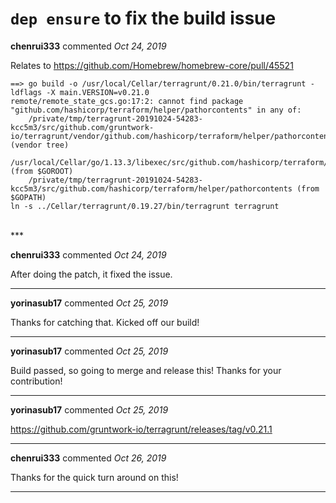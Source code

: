 # `dep ensure` to fix the build issue

**chenrui333** commented *Oct 24, 2019*

Relates to https://github.com/Homebrew/homebrew-core/pull/45521

```
==> go build -o /usr/local/Cellar/terragrunt/0.21.0/bin/terragrunt -ldflags -X main.VERSION=v0.21.0
remote/remote_state_gcs.go:17:2: cannot find package "github.com/hashicorp/terraform/helper/pathorcontents" in any of:
	/private/tmp/terragrunt-20191024-54283-kcc5m3/src/github.com/gruntwork-io/terragrunt/vendor/github.com/hashicorp/terraform/helper/pathorcontents (vendor tree)
	/usr/local/Cellar/go/1.13.3/libexec/src/github.com/hashicorp/terraform/helper/pathorcontents (from $GOROOT)
	/private/tmp/terragrunt-20191024-54283-kcc5m3/src/github.com/hashicorp/terraform/helper/pathorcontents (from $GOPATH)
ln -s ../Cellar/terragrunt/0.19.27/bin/terragrunt terragrunt
```
<br />
***


**chenrui333** commented *Oct 24, 2019*

After doing the patch, it fixed the issue.
***

**yorinasub17** commented *Oct 25, 2019*

Thanks for catching that. Kicked off our build!
***

**yorinasub17** commented *Oct 25, 2019*

Build passed, so going to merge and release this! Thanks for your contribution!
***

**yorinasub17** commented *Oct 25, 2019*

https://github.com/gruntwork-io/terragrunt/releases/tag/v0.21.1
***

**chenrui333** commented *Oct 26, 2019*

Thanks for the quick turn around on this!
***

